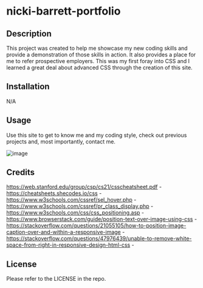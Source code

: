 # nicki-barrett-portfolio

## Description

This project was created to help me showcase my new coding skills and provide a demonstration of those skills in action. It also provides a place for me to refer prospective employers. This was my first foray into CSS and I learned a great deal about advanced CSS through the creation of this site. 

## Installation

N/A

## Usage

Use this site to get to know me and my coding style, check out previous projects and, most importantly, contact me. 

![image](https://github.com/nickib223/nicki-barrett-portfolio/assets/146459728/f14daaa0-4026-4ece-80e5-a00a7d496ac9)

## Credits

https://web.stanford.edu/group/csp/cs21/csscheatsheet.pdf - <!-- used this summary of css codes throughout building the site -->
https://cheatsheets.shecodes.io/css - <!-- used this summary of css codes throughout building the site -->
https://www.w3schools.com/cssref/sel_hover.php - <!-- helped me figure out how to set an image to brighten when hovering over it -->
https://www.w3schools.com/cssref/pr_class_display.php - <!-- helped me with understanding what each display term means and what its use is -->
https://www.w3schools.com/css/css_positioning.asp - <!-- helped me with understanding what each positioning term means and what its use is -->
https://www.browserstack.com/guide/position-text-over-image-using-css - <!-- helped me figure out how to affix text to my responsive images -->
https://stackoverflow.com/questions/21055105/how-to-position-image-caption-over-and-within-a-responsive-image - <!-- helped me figure out how to affix text to my responsive images -->
https://stackoverflow.com/questions/47976439/unable-to-remove-white-space-from-right-in-responsive-design-html-css - <!--helped me fix a bug with the responsiveness of the viewport. There was white space on the right side when the viewport was <600px. I used the suggested code for overflow-x on line 6>
https://blog.hubspot.com/website/center-text-in-css - <!-- used in univeral * selector -->

## License

Please refer to the LICENSE in the repo.

